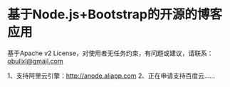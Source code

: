 基于Node.js+Bootstrap的开源的博客应用
=============

基于Apache v2 License，对使用者无任务约束，有问题或建议，请联系：obullxl@gmail.com

1、支持阿里云引擎：http://anode.aliapp.com
2、正在申请支持百度云……
